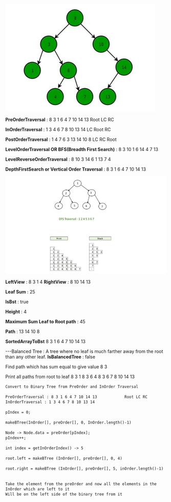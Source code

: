 ![DFS](./images/BST.JPG)

**PreOrderTraversal** : 8 3 1 6 4 7 10 14 13            Root LC RC

**InOrderTraversal** : 1 3 4 6 7 8 10 13 14             LC Root RC

**PostOrderTraversal** : 1 4 7 6 3 13 14 10 8           LC RC Root

**LevelOrderTraversal OR BFS(Breadth First Search)** : 8 3 10 1 6 14 4 7 13

**LevelReverseOrderTraversal** : 8 10 3 14 6 1 13 7 4

**DepthFirstSearch or Vertical Order Traversal** :  8 3 1 6 4 7 10 14 13

![DFS](./images/DFS.JPG)


**LeftView** : 8 3 1 4
**RightView** : 8 10 14 13

**Leaf Sum** : 25

**IsBst** : true

**Height** : 4

**Maximum Sum Leaf to Root path** : 45

**Path** : 13 14 10 8

**SortedArrayToBst**
8 3 1 6 4 7 10 14 13

---Balanced Tree : A tree where no leaf is much farther away from the root than any other leaf.
**IsBalancedTree** : false

Find path which has sum equal to give value
 8 3
 
Print all paths from root to leaf
8 3 1
8 3 6 4
8 3 6 7
8 10 14 13


````
Convert to Binary Tree from PreOrder and InOrder Traversal

PreOrderTraversal : 8 3 1 6 4 7 10 14 13            Root LC RC
InOrderTraversal : 1 3 4 6 7 8 10 13 14  

pIndex = 0;

makeBTree(InOrder[], preOrder[], 0, InOrder.length()-1)

Node -> Node.data = preOrder[pIndex];
pIndex++;

int index = getInOrderIndex() -> 5

root.left = makeBTree (InOrder[], preOrder[], 0, 4)

root.right = makeBTree (InOrder[], preOrder[], 5, inOrder.length()-1)


Take the element from the preOrder and now all the elements in the InOrder which are left to it
Will be on the left side of the binary tree from it
````

